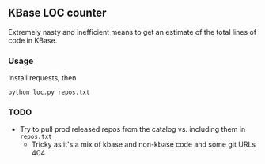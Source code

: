 ## KBase LOC counter

Extremely nasty and inefficient means to get an estimate of the total lines of code in KBase.

### Usage

Install requests, then

```
python loc.py repos.txt
```

### TODO

* Try to pull prod released repos from the catalog vs. including them in `repos.txt`
  * Tricky as it's a mix of kbase and non-kbase code and some git URLs 404